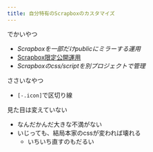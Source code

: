 ```yaml
---
title: 自分特有のScrapboxのカスタマイズ
---
```


でかいやつ

* *Scrapboxを一部だけpublicにミラーする運用*
* [Scrapbox限定公開運用](Scrapbox%E9%99%90%E5%AE%9A%E5%85%AC%E9%96%8B%E9%81%8B%E7%94%A8.md)
* *Scrapboxのcss/scriptを別プロジェクトで管理*

ささいなやつ

* `[-.icon]`で区切り線

見た目は変えていない

* なんだかんだ大きな不満がない
* いじっても、結局本家のcssが変われば壊れる
  * いちいち直すのもだるい
